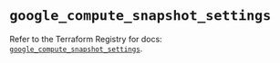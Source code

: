 # `google_compute_snapshot_settings`

Refer to the Terraform Registry for docs: [`google_compute_snapshot_settings`](https://registry.terraform.io/providers/hashicorp/google/6.48.0/docs/resources/compute_snapshot_settings).

